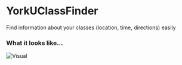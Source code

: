 YorkUClassFinder
===========

Find information about your classes (location, time, directions) easily

### What it looks like...

![Visual](https://imgur.com/LHhrnch)
